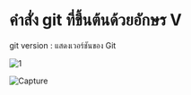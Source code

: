 # คำสั่ง git ที่ขึ้นต้นด้วยอักษร V
git version : แสดงเวอร์ชันของ Git

![1](https://github.com/chatladawongkanyon/COM-LAB-I-LabSheet-Week-16/assets/144195963/26a5d465-d402-4aeb-9820-5865b0d6bb2c)


![Capture](https://github.com/chatladawongkanyon/COM-LAB-I-LabSheet-Week-16/assets/144195963/85c8910c-ad32-4049-bdd6-a0f9d82f1c56)
